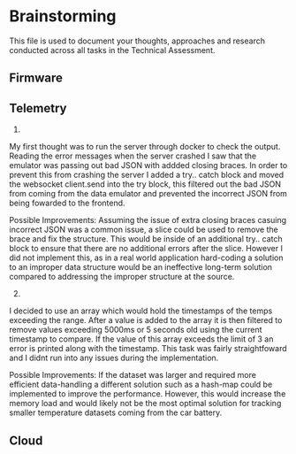 # Brainstorming

This file is used to document your thoughts, approaches and research conducted across all tasks in the Technical Assessment.

## Firmware

## Telemetry

1) 
My first thought was to run the server through docker to check the output. Reading the error messages when the server crashed I saw that the emulator was passing out bad JSON with addded closing braces. In order to prevent this from crashing the server I added a try.. catch block and moved the websocket client.send into the try block, this filtered out the bad JSON from coming from the data emulator and prevented the incorrect JSON from being fowarded to the frontend. 

Possible Improvements:
Assuming the issue of extra closing braces casuing incorrect JSON was a common issue, a slice could be used to remove the brace and fix the structure. This would be inside of an additional try.. catch block to ensure that there are no additional errors after the slice. However I did not implement this, as in a real world application hard-coding a solution to an improper data structure would be an ineffective long-term solution compared to addressing the improper structure at the source.

2) 
I decided to use an array which would hold the timestamps of the temps exceeding the range. After a value is added to the array it is then filtered to remove values exceeding 5000ms or 5 seconds old using the current timestamp to compare. If the value of this array exceeds the limit of 3 an error is printed along with the timestamp. This task was fairly straightfoward and I didnt run into any issues during the implementation.

Possible Improvements:
If the dataset was larger and required more efficient data-handling a different solution such as a hash-map could be implemented to improve the performance. However, this would increase the memory load and would likely not be the most optimal solution for tracking smaller temperature datasets coming from the car battery.


## Cloud